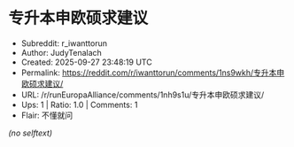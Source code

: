 # 专升本申欧硕求建议

- Subreddit: r_iwanttorun
- Author: JudyTenalach
- Created: 2025-09-27 23:48:19 UTC
- Permalink: https://reddit.com/r/iwanttorun/comments/1ns9wkh/专升本申欧硕求建议/
- URL: /r/runEuropaAlliance/comments/1nh9s1u/专升本申欧硕求建议/
- Ups: 1 | Ratio: 1.0 | Comments: 1
- Flair: 不懂就问

_(no selftext)_
